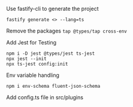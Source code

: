 Use fastify-cli to generate the project

```
fastify generate <> --lang=ts
```

Remove the packages `tap @types/tap cross-env`

Add Jest for Testing

```
npm i -D jest @types/jest ts-jest
npx jest --init
npx ts-jest config:init
```

Env variable handling

```
npm i env-schema fluent-json-schema
```

Add config.ts file in src/plugins

